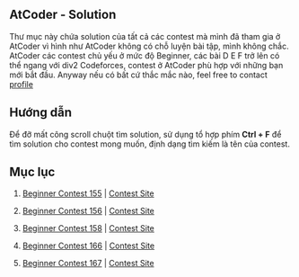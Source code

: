 ## AtCoder - Solution
Thư mục này chứa solution của tất cả các contest mà mình đã tham gia ở AtCoder vì hình như AtCoder không có chỗ luyện bài tập, mình không chắc. AtCoder các contest chủ yếu ở mức độ Beginner, các bài D E F trở lên có thể ngang với div2 Codeforces, contest ở AtCoder phù hợp với những bạn mới bắt đầu. Anyway nếu có bất cứ thắc mắc nào, feel free to contact [profile](https://nghoanglong.github.io/)

## Hướng dẫn

Để đỡ mất công scroll chuột tìm solution, sử dụng tổ hợp phím **Ctrl + F** để tìm solution cho contest mong muốn, định dạng tìm kiếm là tên của contest.

## Mục lục 

1. [Beginner Contest 155](https://github.com/nghoanglong/CP-Solutions/tree/master/Atcoder/Beginner155) |  [Contest Site](https://atcoder.jp/contests/abc155)

2. [Beginner Contest 156](https://github.com/nghoanglong/CP-Solutions/tree/master/Atcoder/Beginner156) |  [Contest Site](https://atcoder.jp/contests/abc156)

3. [Beginner Contest 158](https://github.com/nghoanglong/CP-Solutions/tree/master/Atcoder/Beginner158) |  [Contest Site](https://atcoder.jp/contests/abc158)

4. [Beginner Contest 166](https://github.com/nghoanglong/CP-Solutions/tree/master/Atcoder/Beginner166) |  [Contest Site](https://atcoder.jp/contests/abc166)

5. [Beginner Contest 167](https://github.com/nghoanglong/CP-Solutions/tree/master/Atcoder/Beginner167) |  [Contest Site](https://atcoder.jp/contests/abc167)



